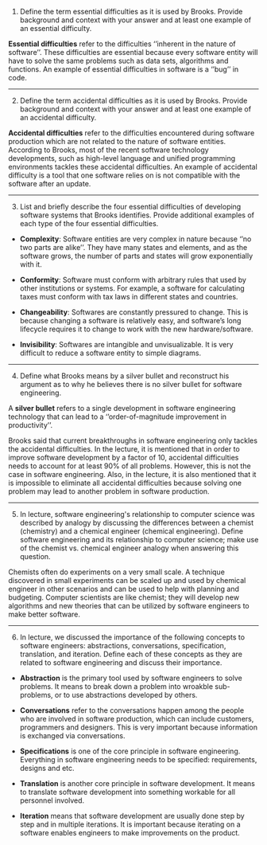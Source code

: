 1. Define the term essential difficulties as it is used by Brooks. Provide background and context with your answer and at least one example of an essential difficulty.

  **Essential difficulties** refer to the difficulties ‘’inherent in the nature of software’’. These difficulties are essential because every software entity will have to solve the same problems such as data sets, algorithms and functions. An example of essential difficulties in software is a ‘’bug’’ in code.

---

2. Define the term accidental difficulties as it is used by Brooks. Provide background and context with your answer and at least one example of an accidental difficulty.

  **Accidental difficulties** refer to the difficulties encountered during software production which are not related to the nature of software entities. According to Brooks, most of the recent software technology developments, such as high-level language and unified programming environments tackles these accidental difficulties. An example of accidental difficulty is a tool that one software relies on is not compatible with the software after an update.

---

3. List and briefly describe the four essential difficulties of developing software systems that Brooks identifies. Provide additional examples of each type of the four essential difficulties.

* **Complexity**: Software entities are very complex in nature because ‘’no two parts are alike’’. They have many states and elements, and as the software grows, the number of parts and states will grow exponentially with it. 

* **Conformity**: Software must conform with arbitrary rules that used by other institutions or systems. For example, a software for calculating taxes must conform with tax laws in different states and countries.

* **Changeability**: Softwares are constantly pressured to change. This is because changing a software is relatively easy, and software’s long lifecycle requires it to change to work with the new hardware/software.

* **Invisibility**: Softwares are intangible and unvisualizable. It is very difficult to reduce a software entity to simple diagrams. 

---

4. Define what Brooks means by a silver bullet and reconstruct his argument as to why he believes there is no silver bullet for software engineering.

  A **silver bullet** refers to a single development in software engineering technology that can lead to a ‘’order-of-magnitude improvement in productivity’’.

  Brooks said that current breakthroughs in software engineering only tackles the accidental difficulties. In the lecture, it is mentioned that in order to improve software development by a factor of 10, accidental difficulties needs to account for at least 90% of all problems. However, this is not the case in software engineering. Also, in the lecture, it is also mentioned that it is impossible to eliminate all accidental difficulties because solving one problem may lead to another problem in software production. 

---

5. In lecture, software engineering's relationship to computer science was described by analogy by discussing the differences between a chemist (chemistry) and a chemical engineer (chemical engineering). Define software engineering and its relationship to computer science; make use of the chemist vs. chemical engineer analogy when answering this question.

  Chemists often do experiments on a very small scale. A technique discovered in small experiments can be scaled up and used by chemical engineer in other scenarios and can be used to help with planning and budgeting. Computer scientists are like chemist; they will develop new algorithms and new theories that can be utilized by software engineers to make better software.

---

6. In lecture, we discussed the importance of the following concepts to software engineers: abstractions, conversations, specification, translation, and iteration. Define each of these concepts as they are related to software engineering and discuss their importance.

* **Abstraction** is the primary tool used by software engineers to solve problems. It means to break down a problem into wroakble sub-problems, or to use abstractions developed by others.

* **Conversations** refer to the conversations happen among the people who are involved in software production, which can include customers, programmers and designers. This is very important because information is exchanged via conversations.

* **Specifications** is one of the core principle in software engineering. Everything in software engineering needs to be specified: requirements, designs and etc. 

* **Translation** is another core principle in software development. It means to translate software development into something workable for all personnel involved. 

* **Iteration** means that software development are usually done step by step and in multiple iterations. It is important because iterating on a software enables engineers to make improvements on the product.
